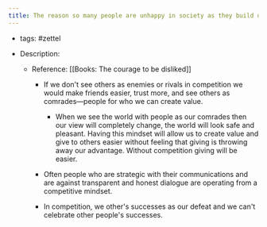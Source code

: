```yaml
---
title: The reason so many people are unhappy in society as they build up their success is because they are in competition
---
```


- tags: #zettel

- Description:
	 - Reference: [[Books: The courage to be disliked]]
		 - If we don't see others as enemies or rivals in competition we would make friends easier, trust more, and see others as comrades—people for who we can create value.
			 - When we see the world with people as our comrades then our view will completely change, the world will look safe and pleasant. Having this mindset will allow us to create value and give to others easier without feeling that giving is throwing away our advantage.  Without competition giving will be easier.       

		 - Often people who are strategic with their communications and are against transparent and honest dialogue are operating from a competitive mindset. 

		 - In competition, we other's successes as our defeat and we can't celebrate other people's successes.
